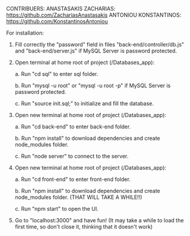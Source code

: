 CONTRIBUERS:
	ANASTASAKIS ZACHARIAS: https://github.com/ZachariasAnastasakis
	ANTONIOU KONSTANTINOS: https://github.com/KonstantinosAntoniou




For installation:



1. Fill correctly the "password" field in files "back-end/controller/db.js" and "back-end/server.js" if MySQL Server is password protected.



2. Open terminal at home root of project (/Databases_app):
  
	a. Run "cd sql" to enter sql folder.
  
	b. Run "mysql -u root" or "mysql -u root -p" if MySQL Server is password protected.
  
	c. Run "source init.sql;" to initialize and fill the database.
  


3. Open new terminal at home root of project (/Databases_app):
  
	a. Run "cd back-end" to enter back-end folder.
  
	b. Run "npm install" to download dependencies and create node_modules folder.
  
	c. Run "node server" to connect to the server.
  


4. Open new terminal at home root of project (/Databases_app):

	a. Run "cd front-end" to enter front-end folder.
  
	b. Run "npm install" to download dependencies and create node_modules folder. (THAT WILL TAKE A WHILE!!)
  
	c. Run "npm start" to open the UI.
  


5. Go to "localhost:3000" and have fun! (It may take a while to load the first time, so don't close it, thinking that it doesn't work)
